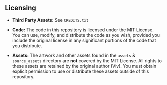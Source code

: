 ## Licensing

- **Third Party Assets:** See `CREDITS.txt`

- **Code:** The code in this repository is licensed under the MIT License. You can use, modify, and distribute the code as you wish, provided you include the original license in any significant portions of the code that you distribute.
  
- **Assets:** The artwork and other assets found in the `assets` & `source_assets` directory are **not** covered by the MIT License. All rights to these assets are retained by the original author (Viv). You must obtain explicit permission to use or distribute these assets outside of this repository.
